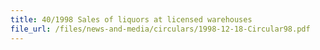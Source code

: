 ```yaml
---
title: 40/1998 Sales of liquors at licensed warehouses
file_url: /files/news-and-media/circulars/1998-12-18-Circular98.pdf
---
```

